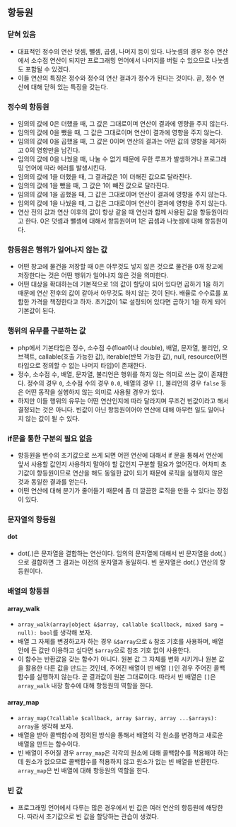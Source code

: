 ## 항등원

### 닫혀 있음
- 대표적인 정수의 연산 덧셈, 뺄셈, 곱셈, 나머지 등이 있다. 나눗셈의 경우 정수 연산에서 소수점 연산이 되지만 프로그래밍 언어에서 나머지를 버릴 수 있으므로 나눗셈도 포함될 수 있겠다.
- 이들 연산의 특징은 정수와 정수의 연산 결과가 정수가 된다는 것이다. 곧, 정수 연산에 대해 닫혀 있는 특징을 갖는다.

### 정수의 항등원
- 임의의 값에 0은 더했을 때, 그 값은 그대로이며 연산이 결과에 영향을 주지 않는다.
- 임의의 값에 0을 뺐을 때, 그 값은 그대로이며 연산이 결과에 영향을 주지 않는다.
- 임의의 값에 0을 곱했을 때, 그 값은 0이며 연산의 결과는 어떤 값의 영향을 제거하고 0의 영향만을 남긴다.
- 임의의 값에 0을 나눴을 때, 나눌 수 없기 때문에 무한 루프가 발생하거나 프로그래밍 언어에 따라 에러를 발생시킨다.
- 임의의 값에 1을 더했을 때, 그 결과값은 1이 더해진 값으로 달라진다.
- 임의의 값에 1을 뺐을 때, 그 값은 1이 빼진 값으로 달라진다.
- 임의의 값에 1을 곱했을 때, 그 값은 그대로이며 연산이 결과에 영향을 주지 않는다.
- 임의의 값에 1을 나눴을 때, 그 값은 그대로이며 연산이 결과에 영향을 주지 않는다.
- 연산 전의 값과 연산 이후의 값이 항상 같을 때 연산과 함께 사용된 값을 항등원이라고 한다. 0은 덧셈과 뺄셈에 대해서 항등원이며 1은 곱셈과 나눗셈에 대해 항등원이다.

### 항등원은 행위가 일어나지 않는 값
- 어떤 창고에 물건을 저장할 때 0은 아무것도 넣지 않은 것으로 물건을 0개 창고에 저장한다는 것은 어떤 행위가 일어나지 않은 것을 의미한다.
- 어떤 대상을 확대하는데 기본적으로 1의 값이 할당이 되어 있다면 곱하기 1을 하기 때문에 연산 전후의 값이 같아서 아무것도 하지 않는 것이 된다. 배율로 수수료를 포함한 가격을 책정한다고 하자. 초기값이 1로 설정되어 있다면 곱하기 1을 하게 되어 기본값이 된다.

### 행위의 유무를 구분하는 값
- php에서 기본타입은 정수, 소수점 수(float이나 double), 배열, 문자열, 불리언, 오브젝트, callable(호출 가능한 값), iterable(반복 가능한 값), null, resource(어떤 타입으로 정의할 수 없는 나머지 타입)이 존재한다.
- 정수, 소수점 수, 배열, 문자열, 불리언은 행위를 하지 않는 의미로 쓰는 값이 존재한다. 정수의 경우 `0`, 소수점 수의 경우 `0.0`, 배열의 경우 `[]`, 불리언의 경우 `false` 등은 어떤 동작을 실행하지 않는 의미로 사용될 경우가 있다.
- 하지만 이들 행위의 유무는 어떤 연산인지에 따라 달라지며 무조건 빈값이라고 해서 결정되는 것은 아니다. 빈값이 아닌 항등원이어야 연산에 대해 아무런 일도 일어나지 않는 값이 될 수 있다.

### if문을 통한 구분의 필요 없음
- 항등원을 변수의 초기값으로 쓰게 되면 어떤 연산에 대해서 if 문을 통해서 연산에 앞서 사용할 값인지 사용하지 말아야 할 값인지 구분할 필요가 없어진다. 어차피 초기값이 항등원이므로 연산을 해도 동일한 값이 되기 때문에 로직을 실행하지 않은 것과 동일한 결과를 얻는다.
- 어떤 연산에 대해 분기가 줄어들기 때문에 좀 더 깔끔한 로직을 만들 수 있다는 장점이 있다.

### 문자열의 항등원

#### dot
- dot(.)은 문자열을 결합하는 연산이다. 임의의 문자열에 대해서 빈 문자열을 dot(.)으로 결합하면 그 결과는 이전의 문자열과 동일하다. 빈 문자열은 dot(.) 연산의 항등원이다.

### 배열의 항등원

#### array_walk
- `array_walk(array|object &$array, callable $callback, mixed $arg = null): bool`를 생각해 보자.
- 배열 그 자체를 변경하고자 하는 경우 `&$array`으로 `&` 참조 기호를 사용하며, 배열 안에 든 값만 이용하고 싶다면 `$array`으로 참조 기호 없이 사용한다.
- 이 함수는 반환값을 갖는 함수가 아니다. 원본 값 그 자체를 변화 시키거나 원본 값을 활용한 다른 값을 만드는 것인데, 주어진 배열이 빈 배열 `[]`인 경우 주어진 콜백함수를 실행하지 않는다. 곧 결과값이 원본 그대로이다. 따라서 빈 배열은 `[]`은 `array_walk` 내장 함수에 대해 항등원의 역할을 한다.

#### array_map
- `array_map(?callable $callback, array $array, array ...$arrays): array`을 생각해 보자.
- 배열을 받아 콜백함수에 정의된 방식을 통해서 배열의 각 원소를 변경하고 새로운 배열을 만드는 함수이다.
- 빈 배열이 주어질 경우 `array_map`은 각각의 원소에 대해 콜백함수를 적용해야 하는데 원소가 없으므로 콜백함수를 적용하지 않고 원소가 없는 빈 배열을 반환한다. `array_map`은 빈 배열에 대해 항등원의 역할을 한다.

### 빈 값
- 프로그래밍 언어에서 다루는 많은 경우에서 빈 값은 여러 연산의 항등원에 해당한다. 따라서 초기값으로 빈 값을 할당하는 관습이 생겼다.
